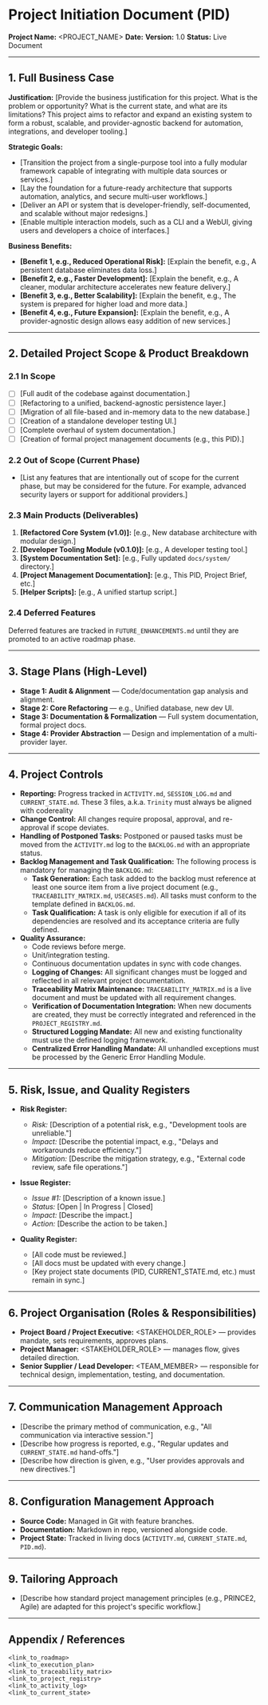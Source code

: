 # Project Initiation Document (PID)

**Project Name:** <PROJECT_NAME>
**Date:** <DATE>
**Version:** 1.0
**Status:** Live Document

---

## 1. Full Business Case

**Justification:**
[Provide the business justification for this project. What is the problem or opportunity? What is the current state, and what are its limitations? This project aims to refactor and expand an existing system to form a robust, scalable, and provider-agnostic backend for automation, integrations, and developer tooling.]

**Strategic Goals:**
- [Transition the project from a single-purpose tool into a fully modular framework capable of integrating with multiple data sources or services.]
- [Lay the foundation for a future-ready architecture that supports automation, analytics, and secure multi-user workflows.]
- [Deliver an API or system that is developer-friendly, self-documented, and scalable without major redesigns.]
- [Enable multiple interaction models, such as a CLI and a WebUI, giving users and developers a choice of interfaces.]

**Business Benefits:**
- **[Benefit 1, e.g., Reduced Operational Risk]:** [Explain the benefit, e.g., A persistent database eliminates data loss.]
- **[Benefit 2, e.g., Faster Development]:** [Explain the benefit, e.g., A cleaner, modular architecture accelerates new feature delivery.]
- **[Benefit 3, e.g., Better Scalability]:** [Explain the benefit, e.g., The system is prepared for higher load and more data.]
- **[Benefit 4, e.g., Future Expansion]:** [Explain the benefit, e.g., A provider-agnostic design allows easy addition of new services.]

---

## 2. Detailed Project Scope & Product Breakdown

### 2.1 In Scope
- [ ] [Full audit of the codebase against documentation.]
- [ ] [Refactoring to a unified, backend-agnostic persistence layer.]
- [ ] [Migration of all file-based and in-memory data to the new database.]
- [ ] [Creation of a standalone developer testing UI.]
- [ ] [Complete overhaul of system documentation.]
- [ ] [Creation of formal project management documents (e.g., this PID).]

### 2.2 Out of Scope (Current Phase)
- [List any features that are intentionally out of scope for the current phase, but may be considered for the future. For example, advanced security layers or support for additional providers.]

### 2.3 Main Products (Deliverables)
1. **[Refactored Core System (v1.0)]:** [e.g., New database architecture with modular design.]
2. **[Developer Tooling Module (v0.1.0)]:** [e.g., A developer testing tool.]
3. **[System Documentation Set]:** [e.g., Fully updated `docs/system/` directory.]
4. **[Project Management Documentation]:** [e.g., This PID, Project Brief, etc.]
5. **[Helper Scripts]:** [e.g., A unified startup script.]

### 2.4 Deferred Features
Deferred features are tracked in `FUTURE_ENHANCEMENTS.md` until they are promoted to an active roadmap phase.

---

## 3. Stage Plans (High-Level)

- **Stage 1: Audit & Alignment** — Code/documentation gap analysis and alignment.
- **Stage 2: Core Refactoring** — e.g., Unified database, new dev UI.
- **Stage 3: Documentation & Formalization** — Full system documentation, formal project docs.
- **Stage 4: Provider Abstraction** — Design and implementation of a multi-provider layer.

---

## 4. Project Controls

- **Reporting:** Progress tracked in `ACTIVITY.md`, `SESSION_LOG.md` and `CURRENT_STATE.md`. These 3 files, a.k.a. `Trinity` must always be aligned with codereality
- **Change Control:** All changes require proposal, approval, and re-approval if scope deviates.
- **Handling of Postponed Tasks:** Postponed or paused tasks must be moved from the `ACTIVITY.md` log to the `BACKLOG.md` with an appropriate status.
- **Backlog Management and Task Qualification:** The following process is mandatory for managing the `BACKLOG.md`:
  - **Task Generation:** Each task added to the backlog must reference at least one source item from a live project document (e.g., `TRACEABILITY_MATRIX.md`, `USECASES.md`). All tasks must conform to the template defined in `BACKLOG.md`.
  - **Task Qualification:** A task is only eligible for execution if all of its dependencies are resolved and its acceptance criteria are fully defined.
- **Quality Assurance:**
  - Code reviews before merge.
  - Unit/integration testing.
  - Continuous documentation updates in sync with code changes.
  - **Logging of Changes:** All significant changes must be logged and reflected in all relevant project documentation.
  - **Traceability Matrix Maintenance:** `TRACEABILITY_MATRIX.md` is a live document and must be updated with all requirement changes.
  - **Verification of Documentation Integration:** When new documents are created, they must be correctly integrated and referenced in the `PROJECT_REGISTRY.md`.
  - **Structured Logging Mandate:** All new and existing functionality must use the defined logging framework.
  - **Centralized Error Handling Mandate:** All unhandled exceptions must be processed by the Generic Error Handling Module.

---

## 5. Risk, Issue, and Quality Registers

- **Risk Register:**
  - *Risk:* [Description of a potential risk, e.g., "Development tools are unreliable."]
  - *Impact:* [Describe the potential impact, e.g., "Delays and workarounds reduce efficiency."]
  - *Mitigation:* [Describe the mitigation strategy, e.g., "External code review, safe file operations."]

- **Issue Register:**
  - *Issue #1:* [Description of a known issue.]
  - *Status:* [Open | In Progress | Closed]
  - *Impact:* [Describe the impact.]
  - *Action:* [Describe the action to be taken.]

- **Quality Register:**
  - [All code must be reviewed.]
  - [All docs must be updated with every change.]
  - [Key project state documents (PID, CURRENT_STATE.md, etc.) must remain in sync.]

---

## 6. Project Organisation (Roles & Responsibilities)

- **Project Board / Project Executive:** <STAKEHOLDER_ROLE> — provides mandate, sets requirements, approves plans.
- **Project Manager:** <STAKEHOLDER_ROLE> — manages flow, gives detailed direction.
- **Senior Supplier / Lead Developer:** <TEAM_MEMBER> — responsible for technical design, implementation, testing, and documentation.

---

## 7. Communication Management Approach

- [Describe the primary method of communication, e.g., "All communication via interactive session."]
- [Describe how progress is reported, e.g., "Regular updates and `CURRENT_STATE.md` hand-offs."]
- [Describe how direction is given, e.g., "User provides approvals and new directives."]

---

## 8. Configuration Management Approach

- **Source Code:** Managed in Git with feature branches.
- **Documentation:** Markdown in repo, versioned alongside code.
- **Project State:** Tracked in living docs (`ACTIVITY.md`, `CURRENT_STATE.md`, `PID.md`).

---

## 9. Tailoring Approach

- [Describe how standard project management principles (e.g., PRINCE2, Agile) are adapted for this project's specific workflow.]

---

## Appendix / References

    <link_to_roadmap>
    <link_to_execution_plan>
    <link_to_traceability_matrix>
    <link_to_project_registry>
    <link_to_activity_log>
    <link_to_current_state>
